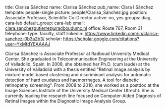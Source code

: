 title: Clarisa Sánchez
name: Clarisa Sánchez
pub_name: Clara I Sánchez
template: people-single
picture: people/Clarisa_Sánchez.jpg
position: Associate Professor, Scientific Co-Director
active: no, yes
groups: diag, cara-lab
default_group: cara-lab
email: clara.sanchezgutierrez@radboudumc.nl
office: Route 767, Room 31
telephone:
type: faculty, staff
linkedin: https://www.linkedin.com/in/clarisa-sanchez-0b3a2b3/
scholar: https://scholar.google.com/citations?user=YxMfdYEAAAAJ

Clarisa Sánchez is Associate Professor at Radboud University Medical Center. She graduated in Telecommunication Engineering at the University of Valladolid, Spain. In 2008, she obtained her Ph.D. (cum laude) at the University of Valladolid with a thesis entitled "Retinal image analysis by mixture model based clustering and discriminant analysis for automatic detection of hard exudates and haemorrhages. A tool for diabetic retinopathy screening". From 2008 to 2010, she worked as a postdoc at the Image Sciences Institute of the University Medical Center Utrecht. She is currently leading the research line focused on Computer-Aided Diagnosis of Retinal Images within the Diagnostic Image Analysis Group.
